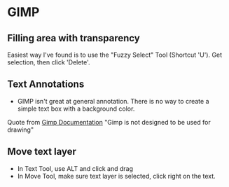 # GIMP

## Filling area with transparency

Easiest way I've found is to use the "Fuzzy Select" Tool (Shortcut 'U').
Get selection, then click 'Delete'.

## Text Annotations

- GIMP isn't great at general annotation. There is no way to create a
  simple text box with a background color.

Quote from [Gimp Documentation](https://docs.gimp.org/en/gimp-using-rectangular.html)
"Gimp is not designed to be used for drawing"

## Move text layer

- In Text Tool, use ALT and click and drag
- In Move Tool, make sure text layer is selected, click right on the
  text.


